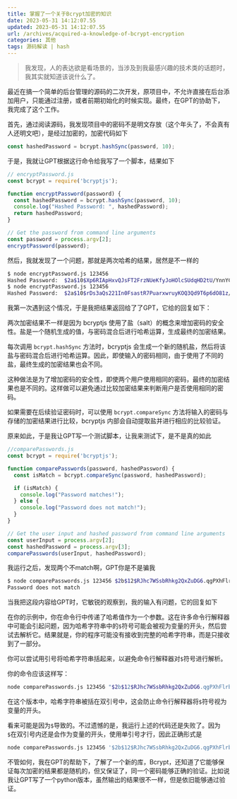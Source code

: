 ```yaml
---
title: 掌握了一个关于Bcrypt加密的知识
date: 2023-05-31 14:12:07.55
updated: 2023-05-31 14:12:07.55
url: /archives/acquired-a-knowledge-of-bcrypt-encryption
categories: 其他
tags: 源码解读 | hash
---
```


> 我发现，人的表达欲是看场景的，当涉及到我最感兴趣的技术类的话题时，我其实就知道该说什么了。

最近在搞一个简单的后台管理的源码的二次开发，原项目中，不允许直接在后台添加用户，只能通过注册，或者前期初始化的时候实现。最终，在GPT的协助下，我完成了这个工作。

首先，通过阅读源码，我发现项目中的密码不是明文存放（这个年头了，不会真有人还明文吧），是经过加密的，加密代码如下

```js
const hashedPassword = bcrypt.hashSync(password, 10);
```

于是，我就让GPT根据这行命令给我写了一个脚本，结果如下

```js
// encryptPassword.js 
const bcrypt = require('bcryptjs');

function encryptPassword(password) {
  const hashedPassword = bcrypt.hashSync(password, 10);
  console.log("Hashed Password: ", hashedPassword);
  return hashedPassword;
}

// Get the password from command line arguments
const password = process.argv[2];
encryptPassword(password);
```

然后，我就发现了一个问题，那就是两次哈希的结果，居然是不一样的

```bash
$ node encryptPassword.js 123456
Hashed Password:  $2a$10$Xp6RIApHxvQJsFT2FrzNUeKfyJoHOlcSUdqHD2tU/YnnYCSuMniVK
$ node encryptPassword.js 123456
Hashed Password:  $2a$10$rDs3aQs221In0FsastR7PuarxwruyKOQ3Qd9T6p6dO81z/AUstz8q
```

我第一次遇到这个情况，于是我把结果返回给了了GPT，它给的回复如下：

 两次加密结果不一样是因为 bcryptjs 使用了盐（salt）的概念来增加密码的安全性。盐是一个随机生成的值，与密码混合后进行哈希运算，生成最终的加密结果。

每次调用 `bcrypt.hashSync` 方法时，bcryptjs 会生成一个新的随机盐，然后将该盐与密码混合后进行哈希运算。因此，即使输入的密码相同，由于使用了不同的盐，最终生成的加密结果也会不同。

这种做法是为了增加密码的安全性，即使两个用户使用相同的密码，最终的加密结果也是不同的。这样做可以避免通过比较加密结果来判断用户是否使用相同的密码。

如果需要在后续验证密码时，可以使用 `bcrypt.compareSync` 方法将输入的密码与存储的加密结果进行比较，bcryptjs 内部会自动提取盐并进行相应的比较验证。

原来如此，于是我让GPT写一个测试脚本，让我来测试下，是不是真的如此

```js
//comparePasswords.js
const bcrypt = require('bcryptjs');

function comparePasswords(password, hashedPassword) {
  const isMatch = bcrypt.compareSync(password, hashedPassword);

  if (isMatch) {
    console.log("Password matches!");
  } else {
    console.log("Password does not match!");
  }
}

// Get the user input and hashed password from command line arguments
const userInput = process.argv[2];
const hashedPassword = process.argv[3];
comparePasswords(userInput, hashedPassword);
```

我运行之后，发现两个不match啊，GPT你是不是骗我

```bash
$ node comparePasswords.js 123456 $2b$12$RJhc7WSsbRhkg2QxZuDG6.qgPXhFlrbvfOtw0SWDHkElgt1thSPD2
Password does not match
```

当我把这段内容给GPT时，它敏锐的观察到，我的输入有问题，它的回复如下

在你的示例中，你在命令行中传递了哈希值作为一个参数。这在许多命令行解释器中可能会引起问题，因为哈希字符串中的`$`符号可能会被视为变量的开头，然后尝试去解析它。结果就是，你的程序可能没有接收到完整的哈希字符串，而是只接收到了一部分。

你可以尝试用引号将哈希字符串括起来，以避免命令行解释器对`$`符号进行解析。

你的命令应该这样写：

```bash
node comparePasswords.js 123456 "$2b$12$RJhc7WSsbRhkg2QxZuDG6.qgPXhFlrbvfOtw0SWDHkElgt1thSPD2"
```

在这个版本中，哈希字符串被括在双引号中，这会防止命令行解释器将`$`符号视为变量的开头。


看来可能是因为`$`导致的。不过遗憾的是，我运行上述的代码还是失败了。因为`$`在双引号内还是会作为变量的开头，使用单引号才行，因此正确形式是

```bash
node comparePasswords.js 123456 '$2b$12$RJhc7WSsbRhkg2QxZuDG6.qgPXhFlrbvfOtw0SWDHkElgt1thSPD2'
```

不管如何，我在GPT的帮助下，了解了一个新的库，Bcrypt，还知道了它能够保证每次加密的结果都是随机的，但又保证了，同一个密码能够正确的验证。比如说我让GPT写了一个python版本，虽然输出的结果很不一样，但是依旧能够通过验证。
